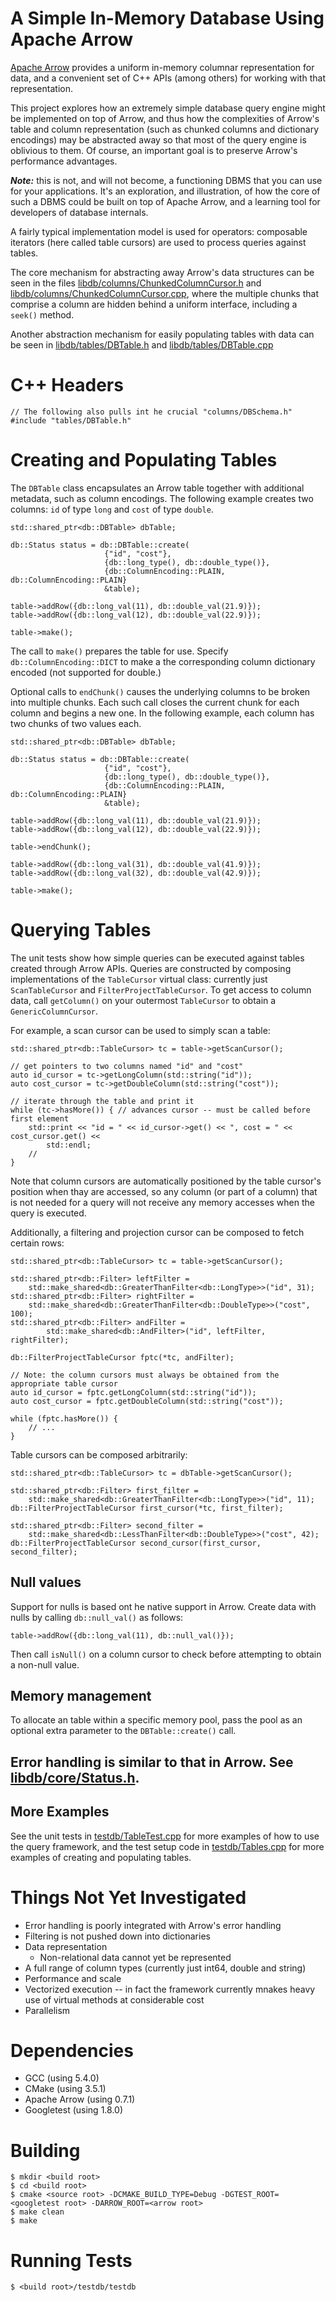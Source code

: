 
# A Simple In-Memory Database Using Apache Arrow

[Apache Arrow](https://arrow.apache.org/) provides a uniform in-memory columnar representation for data, and
a convenient set of C++ APIs (among others) for working with that representation.

This project explores how an extremely simple database query engine might be implemented on top of Arrow,
and thus how the complexities of Arrow's table and column representation (such as chunked columns
and dictionary encodings) may be
abstracted away so that most of the query engine is oblivious to them. Of course, an important goal is to
preserve Arrow's performance advantages.

**_Note:_** this is not, and will not become, a functioning DBMS that you can use for your applications. It's an
exploration, and illustration, of how the core of such a DBMS could be built on top of Apache Arrow,
and a learning tool for developers of database internals.

A fairly typical implementation model is used for operators: composable iterators
(here called table cursors) are used to process queries against tables.

The core mechanism for abstracting away Arrow's data structures can be seen in the files
[libdb/columns/ChunkedColumnCursor.h](libdb/columns/ChunkedColumnCursor.h)
and
[libdb/columns/ChunkedColumnCursor.cpp](libdb/columns/ChunkedColumnCursor.cpp),
where the multiple chunks that comprise a column are hidden behind a uniform interface, including a `seek()` method.

Another abstraction mechanism for easily populating tables with data can be seen in
[libdb/tables/DBTable.h](libdb/tables/DBTable.h)
and [libdb/tables/DBTable.cpp](libdb/tables/DBTable.cpp)

# C++ Headers

    // The following also pulls int he crucial "columns/DBSchema.h"
    #include "tables/DBTable.h"

# Creating and Populating Tables

The `DBTable` class encapsulates an Arrow table together with additional metadata, such as column encodings.
The following example creates two columns: `id` of type `long` and `cost` of type `double`.

    std::shared_ptr<db::DBTable> dbTable;

    db::Status status = db::DBTable::create(
                         {"id", "cost"},
                         {db::long_type(), db::double_type()},
                         {db::ColumnEncoding::PLAIN, db::ColumnEncoding::PLAIN}
                         &table);

    table->addRow({db::long_val(11), db::double_val(21.9)});
    table->addRow({db::long_val(12), db::double_val(22.9)});

    table->make();

The call to `make()` prepares the table for use.
Specify `db::ColumnEncoding::DICT` to make a the corresponding column dictionary encoded (not supported for double.)

Optional calls to `endChunk()` causes the underlying columns to be broken into multiple chunks. Each such call closes
the current chunk for each column and begins a new one. In the following example, each column has two chunks of
two values each.

    std::shared_ptr<db::DBTable> dbTable;

    db::Status status = db::DBTable::create(
                         {"id", "cost"},
                         {db::long_type(), db::double_type()},
                         {db::ColumnEncoding::PLAIN, db::ColumnEncoding::PLAIN}
                         &table);

    table->addRow({db::long_val(11), db::double_val(21.9)});
    table->addRow({db::long_val(12), db::double_val(22.9)});

    table->endChunk();

    table->addRow({db::long_val(31), db::double_val(41.9)});
    table->addRow({db::long_val(32), db::double_val(42.9)});

    table->make();


# Querying Tables

The unit tests show how simple queries can be executed against tables created through Arrow APIs.
Queries are constructed by composing implementations of the `TableCursor` virtual class: currently just
`ScanTableCursor` and `FilterProjectTableCursor`. To get access to column data, call `getColumn()` on your
outermost `TableCursor` to obtain a `GenericColumnCursor`.

For example, a scan cursor can be used to simply scan a table:

    std::shared_ptr<db::TableCursor> tc = table->getScanCursor();

    // get pointers to two columns named "id" and "cost"
    auto id_cursor = tc->getLongColumn(std::string("id"));
    auto cost_cursor = tc->getDoubleColumn(std::string("cost"));

    // iterate through the table and print it
    while (tc->hasMore()) { // advances cursor -- must be called before first element
        std::print << "id = " << id_cursor->get() << ", cost = " << cost_cursor.get() <<
            std::endl;
        //
    }

Note that column cursors are automatically positioned by the table cursor's position when thay are accessed,
so any column (or part of a column) that is not needed for a query will not receive any memory accesses
when the query is executed.

Additionally, a filtering and projection cursor can be composed to fetch certain rows:

    std::shared_ptr<db::TableCursor> tc = table->getScanCursor();

    std::shared_ptr<db::Filter> leftFilter =
        std::make_shared<db::GreaterThanFilter<db::LongType>>("id", 31);
    std::shared_ptr<db::Filter> rightFilter =
        std::make_shared<db::GreaterThanFilter<db::DoubleType>>("cost", 100);
    std::shared_ptr<db::Filter> andFilter =
            std::make_shared<db::AndFilter>("id", leftFilter, rightFilter);

    db::FilterProjectTableCursor fptc(*tc, andFilter);

    // Note: the column cursors must always be obtained from the appropriate table cursor
    auto id_cursor = fptc.getLongColumn(std::string("id"));
    auto cost_cursor = fptc.getDoubleColumn(std::string("cost"));

    while (fptc.hasMore()) {
        // ...
    }

Table cursors can be composed arbitrarily:

    std::shared_ptr<db::TableCursor> tc = dbTable->getScanCursor();

    std::shared_ptr<db::Filter> first_filter =
        std::make_shared<db::GreaterThanFilter<db::LongType>>("id", 11);
    db::FilterProjectTableCursor first_cursor(*tc, first_filter);

    std::shared_ptr<db::Filter> second_filter =
        std::make_shared<db::LessThanFilter<db::DoubleType>>("cost", 42);
    db::FilterProjectTableCursor second_cursor(first_cursor, second_filter);

## Null values

Support for nulls is based ont he native support in Arrow. Create data with nulls by
calling `db::null_val()` as follows:

    table->addRow({db::long_val(11), db::null_val()});

Then call `isNull()` on a column cursor to check before attempting to obtain a non-null value.

## Memory management

To allocate an table within a specific memory pool, pass the pool as an optional extra parameter to the
`DBTable::create()` call.

## Error handling is similar to that in Arrow. See [libdb/core/Status.h](libdb/core/Status.h).

## More Examples

See the unit tests in [testdb/TableTest.cpp](testdb/TableTest.cpp) for more examples of how to use the query
framework, and the test setup code in [testdb/Tables.cpp](testdb/Tables.cpp) for more examples of creating and
populating tables.

# Things Not Yet Investigated

* Error handling is poorly integrated with Arrow's error handling
* Filtering is not pushed down into dictionaries
* Data representation
  * Non-relational data cannot yet be represented
* A full range of column types (currently just int64, double and string)
* Performance and scale
* Vectorized execution -- in fact the framework currently mnakes heavy use of virtual methods at considerable cost
* Parallelism

# Dependencies

* GCC (using 5.4.0)
* CMake (using 3.5.1)
* Apache Arrow (using 0.7.1)
* Googletest (using 1.8.0)

# Building

    $ mkdir <build root>
    $ cd <build root>
    $ cmake <source root> -DCMAKE_BUILD_TYPE=Debug -DGTEST_ROOT=<googletest root> -DARROW_ROOT=<arrow root>
    $ make clean
    $ make

# Running Tests

    $ <build root>/testdb/testdb


